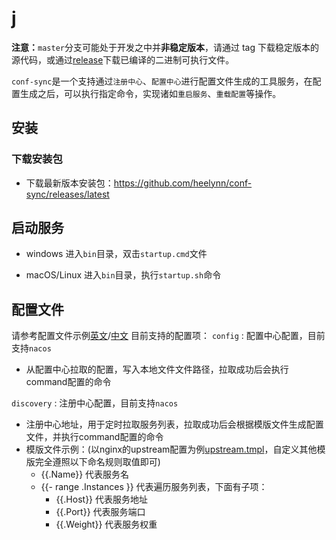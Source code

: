 # j

**注意：**`master`分支可能处于开发之中并**非稳定版本**，请通过 tag 下载稳定版本的源代码，或通过[release](https://github.com/heelynn/conf-sync/releases)下载已编译的二进制可执行文件。

`conf-sync`是一个支持通过`注册中心`、`配置中心`进行配置文件生成的工具服务，在配置生成之后，可以执行指定命令，实现诸如`重启服务`、`重载配置`等操作。

## 安装

### 下载安装包

- 下载最新版本安装包：https://github.com/heelynn/conf-sync/releases/latest

## 启动服务
- windows 
进入`bin`目录，双击`startup.cmd`文件

- macOS/Linux
进入`bin`目录，执行`startup.sh`命令

## 配置文件

请参考配置文件示例[英文](https://github.com/heelynn/conf-sync/doc/application.yaml.example)/[中文](https://github.com/heelynn/conf-sync/doc/application-zh.yaml.example_zh)
目前支持的配置项：
`config` : 配置中心配置，目前支持`nacos`
- 从配置中心拉取的配置，写入本地文件文件路径，拉取成功后会执行command配置的命令

`discovery` : 注册中心配置，目前支持`nacos`
- 注册中心地址，用于定时拉取服务列表，拉取成功后会根据模版文件生成配置文件，并执行command配置的命令
- 模版文件示例：(以nginx的upstream配置为例[upstream.tmpl](https://github.com/heelynn/conf-sync/doc/upstream.yaml.example)，自定义其他模版完全遵照以下命名规则取值即可)
  - {{.Name}} 代表服务名
  - {{- range .Instances }} 代表遍历服务列表，下面有子项：
    - {{.Host}} 代表服务地址
    - {{.Port}} 代表服务端口
    - {{.Weight}} 代表服务权重



